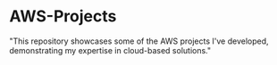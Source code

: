 # AWS-Projects
"This repository showcases some of the AWS projects I've developed, demonstrating my expertise in cloud-based solutions."

